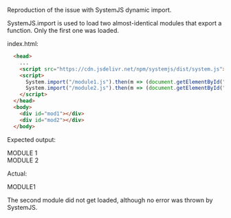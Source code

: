 Reproduction of the issue with SystemJS dynamic import.

SystemJS.import is used to load two almost-identical modules that export a function. Only the first one was loaded. 

index.html:
```html
  <head>
    ...
    <script src="https://cdn.jsdelivr.net/npm/systemjs/dist/system.js"></script>
    <script>
      System.import("/module1.js").then(m => (document.getElementById("mod1").innerText = m.default()));
      System.import("/module2.js").then(m => (document.getElementById("mod2").innerText = m.default()));
    </script>
  </head>
  <body>
    <div id="mod1"></div>
    <div id="mod2"></div>
  </body>
```

Expected output:

MODULE 1<br/>
MODULE 2

Actual:

MODULE1

The second module did not get loaded, although no error was thrown by SystemJS.   
